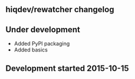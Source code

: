 hiqdev/rewatcher changelog
--------------------------

## Under development

- Added PyPI packaging
- Added basics

## Development started 2015-10-15

